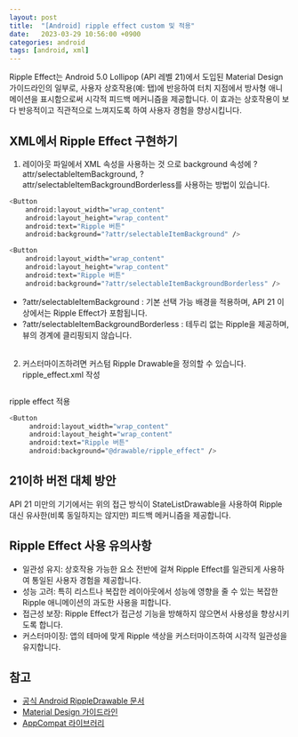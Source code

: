 ```yaml
---
layout: post
title:  "[Android] ripple effect custom 및 적용"
date:   2023-03-29 10:56:00 +0900
categories: android
tags: [android, xml]
---
```


Ripple Effect는 Android 5.0 Lollipop (API 레벨 21)에서 도입된 Material Design 가이드라인의 일부로, 사용자 상호작용(예: 탭)에 반응하여 터치 지점에서 방사형 애니메이션을 표시함으로써 시각적 피드백 메커니즘을 제공합니다. 이 효과는 상호작용이 보다 반응적이고 직관적으로 느껴지도록 하여 사용자 경험을 향상시킵니다.

## XML에서 Ripple Effect 구현하기
1. 레이아웃 파일에서 XML 속성을 사용하는 것 으로 background 속성에 ?attr/selectableItemBackground, ?attr/selectableItemBackgroundBorderless를 사용하는 방법이 있습니다.
```bash
<Button
    android:layout_width="wrap_content"
    android:layout_height="wrap_content"
    android:text="Ripple 버튼"
    android:background="?attr/selectableItemBackground" />
```
```bash
<Button
    android:layout_width="wrap_content"
    android:layout_height="wrap_content"
    android:text="Ripple 버튼"
    android:background="?attr/selectableItemBackgroundBorderless" />
```
- ?attr/selectableItemBackground : 기본 선택 가능 배경을 적용하며, API 21 이상에서는 Ripple Effect가 포함됩니다.
- ?attr/selectableItemBackgroundBorderless : 테두리 없는 Ripple을 제공하며, 뷰의 경계에 클리핑되지 않습니다.<br><br>
2. 커스터마이즈하려면 커스텀 Ripple Drawable을 정의할 수 있습니다.<br>
ripple_effect.xml 작성
```bash
```

ripple effect 적용
```bash
<Button
     android:layout_width="wrap_content"
     android:layout_height="wrap_content"
     android:text="Ripple 버튼"
     android:background="@drawable/ripple_effect" />
```

## 21이하 버전 대체 방안
API 21 미만의 기기에서는 위의 접근 방식이 StateListDrawable을 사용하여 Ripple 대신 유사한(비록 동일하지는 않지만) 피드백 메커니즘을 제공합니다.

## Ripple Effect 사용 유의사항
- 일관성 유지: 상호작용 가능한 요소 전반에 걸쳐 Ripple Effect를 일관되게 사용하여 통일된 사용자 경험을 제공합니다.
- 성능 고려: 특히 리스트나 복잡한 레이아웃에서 성능에 영향을 줄 수 있는 복잡한 Ripple 애니메이션의 과도한 사용을 피합니다.
- 접근성 보장: Ripple Effect가 접근성 기능을 방해하지 않으면서 사용성을 향상시키도록 합니다.
- 커스터마이징: 앱의 테마에 맞게 Ripple 색상을 커스터마이즈하여 시각적 일관성을 유지합니다.


## 참고
- [공식 Android RippleDrawable 문서](https://developer.android.com/reference/android/graphics/drawable/RippleDrawable)
- [Material Design 가이드라인]()
- [AppCompat 라이브러리](https://developer.android.com/jetpack/androidx/releases/appcompat?hl=ko)